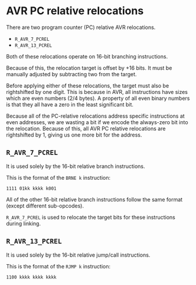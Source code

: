 # AVR PC relative relocations

There are two program counter (PC) relative AVR relocations.

* `R_AVR_7_PCREL`
* `R_AVR_13_PCREL`

Both of these relocations operate on 16-bit branching instructions.

Because of this, the relocation target is offset by +16 bits.
It must be manually adjusted by subtracting two from the target.

Before applying either of these relocations, the target must also
be rightshifted by one digit. This is because in AVR, all instructions
have sizes which are even numbers (2/4 bytes). A property of all even binary numbers
is that they all have a zero in the least significant bit.

Because all of the PC-relative relocations address specific instructions at even addresses,
we are wasting a bit if we encode the always-zero bit into the relocation. Because of this,
all AVR PC relative relocations are rightshifted by 1, giving us one more bit for the address.

## `R_AVR_7_PCREL`

It is used solely by the 16-bit relative branch instructions.

This is the format of the `BRNE k` instruction:

```
1111 01kk kkkk k001
```

All of the other 16-bit relative branch instructions follow the same format (except different
sub-opcodes).

`R_AVR_7_PCREL` is used to relocate the target bits for these instructions during linking.

## `R_AVR_13_PCREL`

It is used solely by the 16-bit relative jump/call instructions.

This is the format of the `RJMP k` instruction:

```
1100 kkkk kkkk kkkk
```
